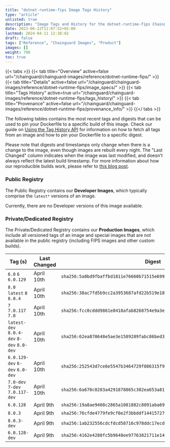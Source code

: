 ```yaml
---
title: "dotnet-runtime-fips Image Tags History"
type: "article"
unlisted: true
description: "Image Tags and History for the dotnet-runtime-fips Chainguard Image"
date: 2023-06-22T11:07:52+02:00
lastmod: 2024-04-11 12:38:02
draft: false
tags: ["Reference", "Chainguard Images", "Product"]
images: []
weight: 700
toc: true
---
```


{{< tabs >}}
{{< tab title="Overview" active=false url="/chainguard/chainguard-images/reference/dotnet-runtime-fips/" >}}
{{< tab title="Details" active=false url="/chainguard/chainguard-images/reference/dotnet-runtime-fips/image_specs/" >}}
{{< tab title="Tags History" active=true url="/chainguard/chainguard-images/reference/dotnet-runtime-fips/tags_history/" >}}
{{< tab title="Provenance" active=false url="/chainguard/chainguard-images/reference/dotnet-runtime-fips/provenance_info/" >}}
{{</ tabs >}}

The following tables contains the most recent tags and digests that can be used to pin your Dockerfile to a specific build of this image. Check our guide on [Using the Tag History API](/chainguard/chainguard-images/using-the-tag-history-api/) for information on how to fetch all tags from an image and how to pin your Dockerfile to a specific digest.

Please note that digests and timestamps only change when there is a change to the image, even though images are rebuilt every night. The "Last Changed" column indicates when the image was last modified, and doesn't always reflect the latest build timestamp. For more information about how our reproducible builds work, please refer to [this blog post](https://www.chainguard.dev/unchained/reproducing-chainguards-reproducible-image-builds).

### Public Registry
The Public Registry contains our **Developer Images**, which typically comprise the `latest*` versions of an image.

Currently, there are no Developer versions of this image available.

### Private/Dedicated Registry
The Private/Dedicated Registry contains our **Production Images**, which include all versioned tags of an image and special images that are not available in the public registry (including FIPS images and other custom builds).

| Tag (s)                                     | Last Changed | Digest                                                                    |
|---------------------------------------------|--------------|---------------------------------------------------------------------------|
|  `6.0` `6` `6.0.129`                        | April 10th   | `sha256:5a0bd9fbaffbd1811e76660b71515e69989228870762186c8ece45b88de88a86` |
|  `8.0` `latest` `8` `8.0.4`                 | April 10th   | `sha256:38ac7fd5b9cc2a3953687afd22b519e18bb53d64d2458e3a64e52a3fc2d7acfa` |
|  `7` `7.0.117` `7.0`                        | April 10th   | `sha256:fcc0cddd9861e8418afab8268754e9a3e8d5583617c33d9d76053005fe87133b` |
|  `latest-dev` `8.0.4-dev` `8-dev` `8.0-dev` | April 10th   | `sha256:62ea870648e5ae3e1589289fabc86bed3289a821570f73ec0360cb964c45d374` |
|  `6.0.129-dev` `6-dev` `6.0-dev`            | April 10th   | `sha256:252543d7ce6e5547b3464729f086315f9c3099657b08ed5ebcc9649f1e800a39` |
|  `7.0-dev` `7-dev` `7.0.117-dev`            | April 10th   | `sha256:6a670c0203a4291878865c302ea653a813945b62feed7ce9a27e5c031e45ceae` |
|  `6.0.128`                                  | April 9th    | `sha256:19a8ae9408c2865a1081882c8091aba692a2bffe935285b79526d0da8a421ddb` |
|  `8.0.3`                                    | April 9th    | `sha256:76cfde4779fe9cf0e2f3bbddf14415727eae0efc9652f082e8654005b1777605` |
|  `8.0.3-dev`                                | April 9th    | `sha256:1ab232556cdcfdcd58716c978ddc17ecd9d49a9132f111927ae71738fe0ce028` |
|  `6.0.128-dev`                              | April 9th    | `sha256:4162e4280fc5b9648ee97763821711e1469692628e9aaf7565c4c6be59110a84` |

